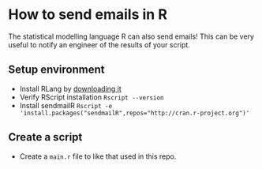 # How to send emails in R
The statistical modelling language R can also send emails! This can be very useful to notify an engineer of the results of your script.

## Setup environment
- Install RLang by [downloading it](https://cloud.r-project.org/)
- Verify RScript installation `Rscript --version`
- Install sendmailR `Rscript -e 'install.packages("sendmailR",repos="http://cran.r-project.org")'`

## Create a script
- Create a `main.r` file to like that used in this repo.
